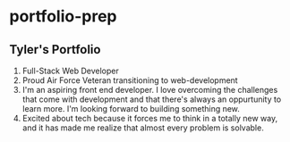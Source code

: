 # portfolio-prep
## Tyler's Portfolio


1. Full-Stack Web Developer
2. Proud Air Force Veteran transitioning to web-development
3. I'm an aspiring front end developer. I love overcoming the challenges that come with development and that there's always an oppurtunity to learn more. I'm looking forward to building something new.
4. Excited about tech because it forces me to think in a totally new way, and it has made me realize that almost every problem is solvable.




